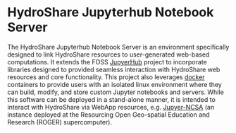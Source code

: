 # HydroShare Jupyterhub Notebook Server

The HydroShare Jupyterhub Notebook Server is an environment specifically designed to link HydroShare resources to user-generated web-based computations. It extends the FOSS [JupyerHub](https://github.com/jupyterhub/jupyterhub) project to incorporate libraries designed to provided seamless interaction with HydroShare web resources and core functionality.  This project also leverages [docker](https://www.docker.com/) containers to provide users with an isolated linux environment where they can build, modify, and store custom Jupyter notebooks and servers.  While this software can be deployed in a stand-alone manner, it is intended to interact with HydroShare via WebApp resources, e.g. [Jupyer-NCSA](https://www.hydroshare.org/resource/80d9f3b4bc914628a2d1df4ebebcc3fd/) (an instance deployed at the Resourcing Open Geo-spatial Education and Research (ROGER) supercomputer).
